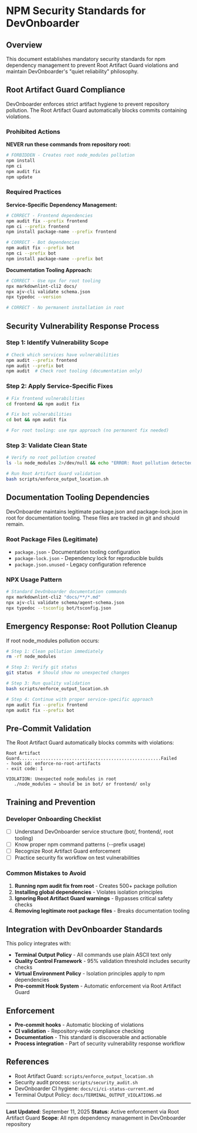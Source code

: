 # NPM Security Standards for DevOnboarder

## Overview

This document establishes mandatory security standards for npm dependency management to prevent Root Artifact Guard violations and maintain DevOnboarder's "quiet reliability" philosophy.

## Root Artifact Guard Compliance

DevOnboarder enforces strict artifact hygiene to prevent repository pollution. The Root Artifact Guard automatically blocks commits containing violations.

### Prohibited Actions

**NEVER run these commands from repository root:**

```bash
# FORBIDDEN - Creates root node_modules pollution
npm install
npm ci
npm audit fix
npm update
```

### Required Practices

**Service-Specific Dependency Management:**

```bash
# CORRECT - Frontend dependencies
npm audit fix --prefix frontend
npm ci --prefix frontend
npm install package-name --prefix frontend

# CORRECT - Bot dependencies
npm audit fix --prefix bot
npm ci --prefix bot
npm install package-name --prefix bot
```

**Documentation Tooling Approach:**

```bash
# CORRECT - Use npx for root tooling
npx markdownlint-cli2 docs/
npx ajv-cli validate schema.json
npx typedoc --version

# CORRECT - No permanent installation in root
```

## Security Vulnerability Response Process

### Step 1: Identify Vulnerability Scope

```bash
# Check which services have vulnerabilities
npm audit --prefix frontend
npm audit --prefix bot
npm audit  # Check root tooling (documentation only)
```

### Step 2: Apply Service-Specific Fixes

```bash
# Fix frontend vulnerabilities
cd frontend && npm audit fix

# Fix bot vulnerabilities
cd bot && npm audit fix

# For root tooling: use npx approach (no permanent fix needed)
```

### Step 3: Validate Clean State

```bash
# Verify no root pollution created
ls -la node_modules 2>/dev/null && echo "ERROR: Root pollution detected" || echo "Clean state confirmed"

# Run Root Artifact Guard validation
bash scripts/enforce_output_location.sh
```

## Documentation Tooling Dependencies

DevOnboarder maintains legitimate package.json and package-lock.json in root for documentation tooling. These files are tracked in git and should remain.

### Root Package Files (Legitimate)

- `package.json` - Documentation tooling configuration
- `package-lock.json` - Dependency lock for reproducible builds
- `package.json.unused` - Legacy configuration reference

### NPX Usage Pattern

```bash
# Standard DevOnboarder documentation commands
npx markdownlint-cli2 "docs/**/*.md"
npx ajv-cli validate schema/agent-schema.json
npx typedoc --tsconfig bot/tsconfig.json
```

## Emergency Response: Root Pollution Cleanup

If root node_modules pollution occurs:

```bash
# Step 1: Clean pollution immediately
rm -rf node_modules

# Step 2: Verify git status
git status  # Should show no unexpected changes

# Step 3: Run quality validation
bash scripts/enforce_output_location.sh

# Step 4: Continue with proper service-specific approach
npm audit fix --prefix frontend
npm audit fix --prefix bot
```

## Pre-Commit Validation

The Root Artifact Guard automatically blocks commits with violations:

```text
Root Artifact Guard......................................................Failed
- hook id: enforce-no-root-artifacts
- exit code: 1

VIOLATION: Unexpected node_modules in root
   ./node_modules → should be in bot/ or frontend/ only
```

## Training and Prevention

### Developer Onboarding Checklist

- [ ] Understand DevOnboarder service structure (bot/, frontend/, root tooling)
- [ ] Know proper npm command patterns (--prefix usage)
- [ ] Recognize Root Artifact Guard enforcement
- [ ] Practice security fix workflow on test vulnerabilities

### Common Mistakes to Avoid

1. **Running npm audit fix from root** - Creates 500+ package pollution
2. **Installing global dependencies** - Violates isolation principles
3. **Ignoring Root Artifact Guard warnings** - Bypasses critical safety checks
4. **Removing legitimate root package files** - Breaks documentation tooling

## Integration with DevOnboarder Standards

This policy integrates with:

- **Terminal Output Policy** - All commands use plain ASCII text only
- **Quality Control Framework** - 95% validation threshold includes security checks
- **Virtual Environment Policy** - Isolation principles apply to npm dependencies
- **Pre-commit Hook System** - Automatic enforcement via Root Artifact Guard

## Enforcement

- **Pre-commit hooks** - Automatic blocking of violations
- **CI validation** - Repository-wide compliance checking
- **Documentation** - This standard is discoverable and actionable
- **Process integration** - Part of security vulnerability response workflow

## References

- Root Artifact Guard: `scripts/enforce_output_location.sh`
- Security audit process: `scripts/security_audit.sh`
- DevOnboarder CI hygiene: `docs/ci/ci-status-current.md`
- Terminal Output Policy: `docs/TERMINAL_OUTPUT_VIOLATIONS.md`

---

**Last Updated**: September 11, 2025
**Status**: Active enforcement via Root Artifact Guard
**Scope**: All npm dependency management in DevOnboarder repository
